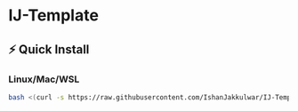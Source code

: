 # IJ-Template
## ⚡ Quick Install  
### **Linux/Mac/WSL**  
```bash
bash <(curl -s https://raw.githubusercontent.com/IshanJakkulwar/IJ-Template/main/IJ-Temp/install.sh)
